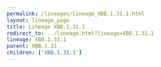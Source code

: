 ```yaml
---
permalink: /lineages/lineage_XBB.1.31.1.html
layout: lineage_page
title: Lineage XBB.1.31.1
redirect_to: ../lineage.html?lineage=XBB.1.31.1
lineage: XBB.1.31.1
parent: XBB.1.31
children: ['XBB.1.31.1']
---
```

